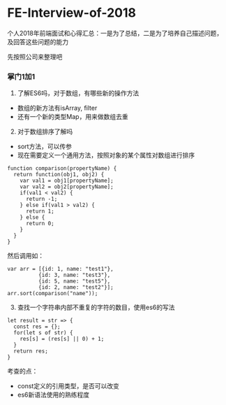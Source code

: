 # FE-Interview-of-2018
个人2018年前端面试和心得汇总：一是为了总结，二是为了培养自己描述问题，及回答这些问题的能力

先按照公司来整理吧
### 掌门1加1
1. 了解ES6吗，对于数组，有哪些新的操作方法
- 数组的新方法有isArray, filter
- 还有一个新的类型Map，用来做数组去重

2. 对于数组排序了解吗
- sort方法，可以传参
- 现在需要定义一个通用方法，按照对象的某个属性对数组进行排序
```
function comparison(propertyName) {
  return function(obj1, obj2) {
    var val1 = obj1[propertyName];
    var val2 = obj2[propertyName];
    if(val1 < val2) {
      return -1;
    } else if(val1 > val2) {
      return 1;
    } else {
      return 0;
    }
  }
}
```
然后调用如：
```
var arr = [{id: 1, name: "test1"},
          {id: 3, name: "test3"},
          {id: 5, name: "test5"},
          {id: 2, name: "test2"}];
arr.sort(comparison("name"));
```

3. 查找一个字符串内部不重复的字符的数目，使用es6的写法
```
let result = str => {
  const res = {};
  for(let s of str) {
    res[s] = (res[s] || 0) + 1;
  }
  return res;
}
```
考查的点：
- const定义的引用类型，是否可以改变
- es6新语法使用的熟练程度

